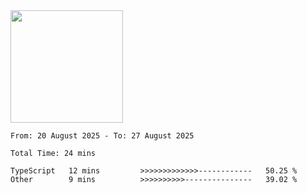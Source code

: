 <img height="180em" src="https://github-readme-stats-eight-theta.vercel.app/api?username=bkundev&show_icons=true&theme=radical&include_all_commits=true&count_private=true"/>
<!--START_SECTION:waka-->

```all_time
From: 20 August 2025 - To: 27 August 2025

Total Time: 24 mins

TypeScript   12 mins         >>>>>>>>>>>>>------------   50.25 %
Other        9 mins          >>>>>>>>>>---------------   39.02 %
```

<!--END_SECTION:waka-->
